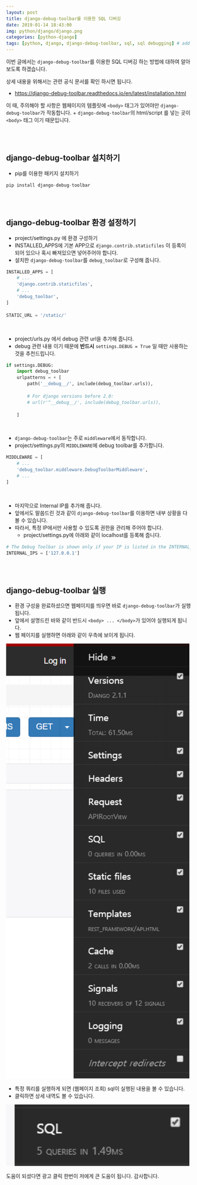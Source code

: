 ```yaml
---
layout: post
title: django-debug-toolbar를 이용한 SQL 디버깅
date: 2019-01-14 18:43:00
img: python/django/django.png
categories: [python-django] 
tags: [python, django, django-debug-toolbar, sql, sql debugging] # add tag
---
```


이번 글에서는 `django-debug-toolbar`를 이용한 SQL 디버깅 하는 방법에 대하여 알아보도록 하겠습니다.

상세 내용을 위해서는 관련 공식 문서를 확인 하시면 됩니다.

+ https://django-debug-toolbar.readthedocs.io/en/latest/installation.html

이 때, 주의해야 할 사항은 웹페이지의 템플릿에 `<body>` 태그가 있어야만 `django-debug-toolbar`가 작동합니다.
    + `django-debug-toolbar`의 html/script 를 넣는 곳이 `<body>` 태그 이기 때문입니다.

<br><br>

## django-debug-toolbar 설치하기

+ pip를 이용한 패키지 설치하기

```python
pip install django-debug-toolbar
```

<br><br>

## django-debug-toolbar 환경 설정하기

+ project/settings.py 에 환경 구성하기
+ INSTALLED_APPS에 기본 APP으로 `django.contrib.staticfiles` 이 등록이 되어 있으나 혹시 빠져있으면 넣어주어야 합니다.
+ 설치한 `django-debug-toolbar`를 `debug_toolbar`로 구성해 줍니다.

```python
INSTALLED_APPS = [
    # ...
    'django.contrib.staticfiles',
    # ...
    'debug_toolbar',
]

STATIC_URL = '/static/'
```

<br>

+ project/urls.py 에서 debug 관련 url을 추가해 줍니다.
+ debug 관련 내용 이기 때문에 **반드시** `settings.DEBUG = True` 일 때만 사용하는 것을 추천드립니다.

```python
if settings.DEBUG:
    import debug_toolbar
    urlpatterns = + [
        path('__debug__/', include(debug_toolbar.urls)),

        # For django versions before 2.0:
        # url(r'^__debug__/', include(debug_toolbar.urls)),

    ]
```

<br>

+ `django-debug-toolbar`는 주로 `middleware`에서 동작합니다.
+ project/settings.py의 `MIDDLEWARE`에 debug toolbar를 추가합니다.

```python
MIDDLEWARE = [
    # ...
    'debug_toolbar.middleware.DebugToolbarMiddleware',
    # ...
]
```

<br>

+ 마지막으로 Internal IP를 추가해 줍니다.
+ 앞에서도 말씀드린 것과 같이 `django-debug-toolbar`를 이용하면 내부 상황을 다 볼 수 있습니다.
+ 따라서, 특정 IP에서만 사용할 수 있도록 권한을 관리해 주어야 합니다.
    + project/settings.py에 아래와 같이 localhost를 등록해 줍니다.
    
```python
# The Debug Toolbar is shown only if your IP is listed in the INTERNAL_IPS setting.
INTERNAL_IPS = ['127.0.0.1']
```

<br><br>

## django-debug-toolbar 실행 

+ 환경 구성을 완료하셨으면 웹페이지를 띄우면 바로 `django-debug-toolbar`가 실행됩니다.
+ 앞에서 설명드린 바와 같이 반드시 `<body> ... </body>`가 있어야 실행되게 됩니다.
+ 웹 페이지를 실행하면 아래와 같이 우측에 보이게 됩니다.
         
<img src="../assets/img/python/django/django-debug-toolbar/debug-toolbar.PNG" alt="Drawing" style="width: 500px;"/>

<br>

+ 특정 쿼리를 실행하게 되면 (웹페이지 조회) sql이 실행된 내용을 볼 수 있습니다.
+ 클릭하면 상세 내역도 볼 수 있습니다.

<img src="../assets/img/python/django/django-debug-toolbar/sql.PNG" alt="Drawing" style="width: 500px;"/>

도움이 되셨다면 광고 클릭 한번이 저에게 큰 도움이 됩니다. 감사합니다.